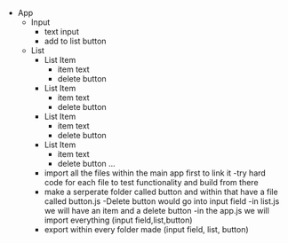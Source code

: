 - App
  - Input
    - text input
    - add to list button
  - List
    - List Item
      - item text
      - delete button
    - List Item
      - item text
      - delete button
    - List Item
      - item text
      - delete button
    - List Item
      - item text
      - delete button
        ...
    - import all the files within the main app first to link it 
    -try hard code for each file to test functionality and build from there
    - make a serperate folder called button and within that have a file called button.js
    -Delete button would go into input field
    -in list.js we will have an item and a delete button
    -in the app.js we will import everything (input field,list,button)
    - export within every folder made (input field, list, button)